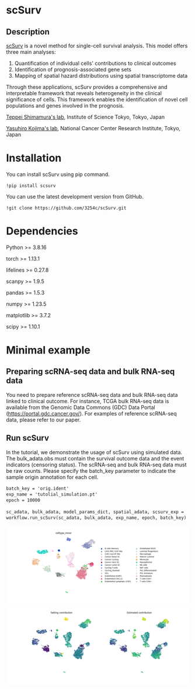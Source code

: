 # scSurv
## Description
[scSurv](https://www.biorxiv.org/content/10.1101/2024.12.10.627659v1) is a novel method for single-cell survival analysis.
This model offers three main analyses:
1. Quantification of individual cells' contributions to clinical outcomes
2. Identification of prognosis-associated gene sets
3. Mapping of spatial hazard distributions using spatial transcriptome data

Through these applications, scSurv provides a comprehensive and interpretable framework that reveals heterogeneity in the clinical significance of cells. 
This framework enables the identification of novel cell populations and genes involved in the prognosis.

[Teppei Shimamura's lab](https://www.shimamlab.info/), Institute of Science Tokyo, Tokyo, Japan

[Yasuhiro Kojima's lab](https://www.ncc.go.jp/jp/ri/division/computational_life_science),   National Cancer Center Research Institute, Tokyo, Japan


# Installation
You can install scSurv using pip command.
```
!pip install scsurv
```
You can use the latest development version from GitHub.
```
!git clone https://github.com/3254c/scSurv.git
```

# Dependencies
Python >= 3.8.16

torch >= 1.13.1

lifelines >= 0.27.8

scanpy >= 1.9.5

pandas >= 1.5.3

numpy >= 1.23.5

matplotlib >= 3.7.2

scipy >= 1.10.1

# Minimal example
## Preparing scRNA-seq data and bulk RNA-seq data
You need to prepare reference scRNA-seq data and bulk RNA-seq data linked to clinical outcome. For instance, TCGA bulk RNA-seq data is available from the Genomic Data Commons (GDC) Data Portal (https://portal.gdc.cancer.gov/). For examples of reference scRNA-seq data, please refer to our paper. 

## Run scSurv
In the tutorial, we demonstrate the usage of scSurv using simulated data.
The bulk_adata.obs must contain the survival outcome data and the event indicators (censoring status).
The scRNA-seq and bulk RNA-seq data must be raw counts.
Please specify the batch_key parameter to indicate the sample origin annotation for each cell.
```
batch_key = 'orig.ident'
exp_name = 'tutolial_simulation.pt'
epoch = 10000

sc_adata, bulk_adata, model_params_dict, spatial_adata, scsurv_exp = workflow.run_scSurv(sc_adata, bulk_adata, exp_name, epoch, batch_key)
```
![visualization celltype annotation](umap_celltype_minor.png)
![visualization setting and estimated contribution](umap_setting_and_estimated_beta.png)
